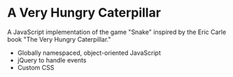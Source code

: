 A Very Hungry Caterpillar
=====

A JavaScript implementation of the game "Snake" inspired by the Eric Carle book "The Very Hungry Caterpillar."

* Globally namespaced, object-oriented JavaScript
* jQuery to handle events
* Custom CSS